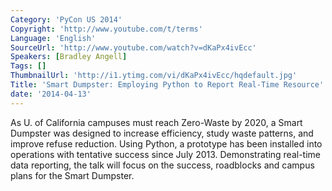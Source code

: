 ```yaml
---
Category: 'PyCon US 2014'
Copyright: 'http://www.youtube.com/t/terms'
Language: 'English'
SourceUrl: 'http://www.youtube.com/watch?v=dKaPx4ivEcc'
Speakers: [Bradley Angell]
Tags: []
ThumbnailUrl: 'http://i1.ytimg.com/vi/dKaPx4ivEcc/hqdefault.jpg'
Title: 'Smart Dumpster: Employing Python to Report Real-Time Resource'
date: '2014-04-13'
---
```

As U. of California campuses must reach Zero-Waste by 2020, a Smart Dumpster was designed to increase efficiency, study waste patterns, and improve refuse reduction. Using Python, a prototype has been installed into operations with tentative success since July 2013. Demonstrating real-time data reporting, the talk will focus on the success, roadblocks and campus plans for the Smart Dumpster.